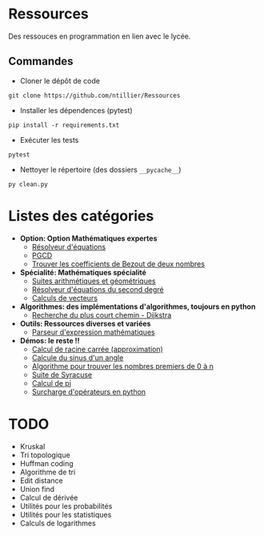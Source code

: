 # Ressources
Des ressouces en programmation en lien avec le lycée.

## Commandes
- Cloner le dépôt de code
```console
git clone https://github.com/ntillier/Ressources
```
- Installer les dépendences (pytest)
```console
pip install -r requirements.txt
```
- Exécuter les tests
```console
pytest
```
- Nettoyer le répertoire (des dossiers `__pycache__`)
```console
py clean.py
```

# Listes des catégories
- **Option: Option Mathématiques expertes**
  - [Résolveur d'équations](/option/equation.py)
  - [PGCD](/option/pgcd.py)
  - [Trouver les coefficients de Bezout de deux nombres](/option/bezout.py)
- **Spécialité: Mathématiques spécialité**
  - [Suites arithmétiques et géométriques](/specialite/suites.py)
  - [Résolveur d'équations du second degré](/specialite/second_degre.py)
  - [Calculs de vecteurs](/specialite/vecteurs.py)
- **Algorithmes: des implémentations d'algorithmes, toujours en python**
  - [Recherche du plus court chemin - Dijkstra](/algorithms/dijkstra.py)
- **Outils: Ressources diverses et variées**
  - [Parseur d'expression mathématiques](/outils/parseur.py)
- **Démos: le reste !!**
  - [Calcul de racine carrée (approximation)](/demos/racine.py)
  - [Calcule du sinus d'un angle](/demos/sinus.py)
  - [Algorithme pour trouver les nombres premiers de 0 à n](/demos/premiers.py)
  - [Suite de Syracuse](/demos/syracuse.py)
  - [Calcul de pi](/demos/pi.py)
  - [Surcharge d'opérateurs en python](/demos/operators.py)


# TODO
- Kruskal
- Tri topologique
- Huffman coding
- Algorithme de tri
- Edit distance
- Union find
- Calcul de dérivée
- Utilités pour les probabilités
- Utilités pour les statistiques
- Calculs de logarithmes
